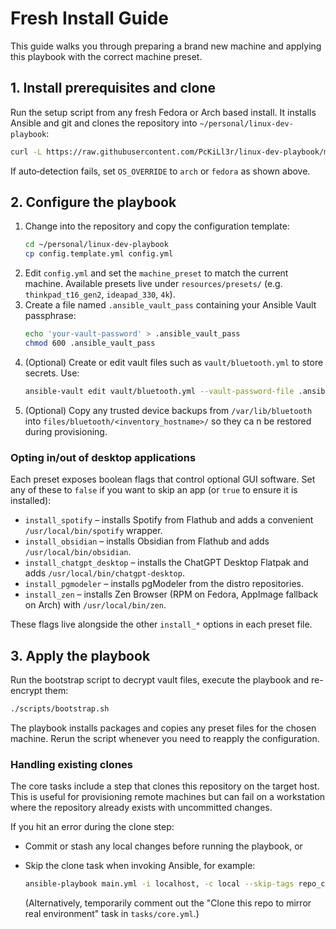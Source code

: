 # Fresh Install Guide

This guide walks you through preparing a brand new machine and applying this playbook with the correct machine preset.

## 1. Install prerequisites and clone

Run the setup script from any fresh Fedora or Arch based install. It installs Ansible and git and clones the repository into `~/personal/linux-dev-playbook`:

```bash
curl -L https://raw.githubusercontent.com/PcKiLl3r/linux-dev-playbook/master/resources/setup.sh | OS_OVERRIDE=<arch|fedora> bash
```

If auto‑detection fails, set `OS_OVERRIDE` to `arch` or `fedora` as shown above.

## 2. Configure the playbook

1. Change into the repository and copy the configuration template:
   ```bash
   cd ~/personal/linux-dev-playbook
   cp config.template.yml config.yml
   ```
2. Edit `config.yml` and set the `machine_preset` to match the current machine. Available presets live under `resources/presets/` (e.g. `thinkpad_t16_gen2`, `ideapad_330`, `4k`).
3. Create a file named `.ansible_vault_pass` containing your Ansible Vault passphrase:
   ```bash
   echo 'your‑vault‑password' > .ansible_vault_pass
   chmod 600 .ansible_vault_pass
   ```
4. (Optional) Create or edit vault files such as `vault/bluetooth.yml` to store secrets. Use:
   ```bash
   ansible-vault edit vault/bluetooth.yml --vault-password-file .ansible_vault_pass
   ```
5. (Optional) Copy any trusted device backups from `/var/lib/bluetooth` into `files/bluetooth/<inventory_hostname>/` so they ca
n be restored during provisioning.

### Opting in/out of desktop applications

Each preset exposes boolean flags that control optional GUI software. Set any of these to `false` if you want to skip an app (or `true` to ensure it is installed):

- `install_spotify` – installs Spotify from Flathub and adds a convenient `/usr/local/bin/spotify` wrapper.
- `install_obsidian` – installs Obsidian from Flathub and adds `/usr/local/bin/obsidian`.
- `install_chatgpt_desktop` – installs the ChatGPT Desktop Flatpak and adds `/usr/local/bin/chatgpt-desktop`.
- `install_pgmodeler` – installs pgModeler from the distro repositories.
- `install_zen` – installs Zen Browser (RPM on Fedora, AppImage fallback on Arch) with `/usr/local/bin/zen`.

These flags live alongside the other `install_*` options in each preset file.

## 3. Apply the playbook

Run the bootstrap script to decrypt vault files, execute the playbook and re-encrypt them:

```bash
./scripts/bootstrap.sh
```

The playbook installs packages and copies any preset files for the chosen machine. Rerun the script whenever you need to reapply the configuration.

### Handling existing clones

The core tasks include a step that clones this repository on the target host. This is useful for provisioning remote machines but can fail on a workstation where the repository already exists with uncommitted changes.

If you hit an error during the clone step:

- Commit or stash any local changes before running the playbook, or
- Skip the clone task when invoking Ansible, for example:

  ```bash
  ansible-playbook main.yml -i localhost, -c local --skip-tags repo_clone
  ```

  (Alternatively, temporarily comment out the "Clone this repo to mirror real environment" task in `tasks/core.yml`.)
